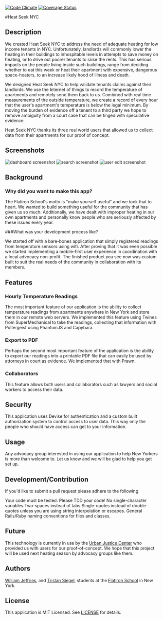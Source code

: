 [![Code Climate](https://codeclimate.com/github/wfjeff/twinenyc.png)](https://codeclimate.com/github/wfjeff/twinenyc)
[![Coverage Status](https://coveralls.io/repos/wfjeff/twinenyc/badge.png)](https://coveralls.io/r/wfjeff/twinenyc)

#Heat Seek NYC

## Description

We created Heat Seek NYC to address the need of adequate heating for low income tenants in NYC. Unfortunately, landlords will commonly lower the heating in their buildings to inhospitable levels in attempts to save money on heating, or to drive out poorer tenants to raise the rents.  This has serious impacts on the people living inside such buildings, range from deciding whether to eat this week or heat their apartment with expensive, dangerous space-heaters, to an increase likely hood of illness and death.

We designed Heat Seek NYC to help validate tenants claims against their landlords.  We use the Internet of things to record the temperature of apartments and remotely send them back to us.  Combined with real time measurements of the outside temperature, we create a record of every hour that the user's apartment's temperature is below the legal minimum.  By moving the burden of evidence off a tenant to a third party we hope to remove ambiguity from a court case that can be tinged with speculative evidence.

Heat Seek NYC thanks its three real world users that allowed us to collect data from their apartments for our proof of concept.

## Screenshots

![dashboard screenshot](https://raw.githubusercontent.com/wfjeff/twinenyc/master/app/assets/images/dashboard_screenshot.png)
![search screenshot](https://raw.githubusercontent.com/wfjeff/twinenyc/master/app/assets/images/search_screenshot.png)
![user edit screenshot](https://raw.githubusercontent.com/wfjeff/twinenyc/master/app/assets/images/user_edit_screenshot.png)

## Background

### Why did you want to make this app?

The Flatiron School's motto is "make yourself useful" and we took that to heart. We wanted to build something useful for the community that has given us so much. Additionally, we have dealt with improper heating in our own apartments and personally know people who are seriously affected by these issues every year.

###What was your development process like?

We started off with a bare-bones application that simply registered readings from temperature sensors using wifi. After proving that it was even possible we started implementing a mobile-first user experience in coordination with a local advocacy non-profit. The finished product you see now was custom built to suit the real needs of the community in collaboration with its members.

## Features

### Hourly Temperature Readings

The most important feature of our application is the ability to collect  temperature readings from apartments anywhere in New York and store them in our remote web servers. We implemented this feature using Twines from SuperMechanical to take the readings, collecting that information with Poltergeist using PhantomJS and Capybara.

### Export to PDF

Perhaps the second most important feature of the application is the ability to export our readings into a printable PDF file that can easily be used by attorneys in court as evidence. We implemented that with Prawn.

### Collaborators

This feature allows both users and collaborators such as lawyers and social workers to access their data.

## Security

This application uses Devise for authentication and a custom built authorization system to control access to user data. This way only the people who should have access can get to your information.

## Usage

Any advocacy group interested in using our application to help New Yorkers is more than welcome to. Let us know and we will be glad to help you get set up.

## Development/Contribution

If you'd like to submit a pull request please adhere to the following:

Your code must be tested. Please TDD your code!
No single-character variables
Two-spaces instead of tabs
Single-quotes instead of double-quotes unless you are using string interpolation or escapes.
General Rails/Ruby naming conventions for files and classes.

## Future

This technology is currently in use by the [Urban Justice Center](http://www.urbanjustice.org/) who provided us with users for our proof-of-concept. We hope that this project will be used next heating season by advocacy groups like them.

## Authors
[William Jeffries](http://www.linkedin.com/in/williamjeffries), and [Tristan Siegel](http://www.linkedin.com/in/tristantsiegel), students at the [Flatiron School](http://flatironschool.com/) in New York.

## License
This application is MIT Licensed. See [LICENSE](https://github.com/wfjeff/twinenyc/blob/master/LICENSE) for details.